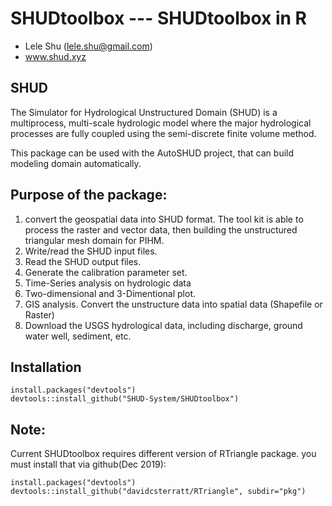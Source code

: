 # SHUDtoolbox --- SHUDtoolbox in R

- Lele Shu (lele.shu@gmail.com)
- www.shud.xyz

## SHUD
The Simulator for Hydrological Unstructured Domain (SHUD) is a multiprocess, multi-scale hydrologic model where the major hydrological processes are fully coupled using the semi-discrete finite volume method. 

This package can be used with the AutoSHUD project, that can build modeling domain automatically.

## Purpose of the package:
1. convert the geospatial data into SHUD format. The tool kit is able to process the raster and vector data, then building the unstructured triangular mesh domain for PIHM.
2. Write/read the SHUD input files.
3. Read the SHUD output files.
4. Generate the calibration parameter set.
5. Time-Series analysis on hydrologic data
6. Two-dimensional and 3-Dimentional plot.
7. GIS analysis. Convert the unstructure data into spatial data (Shapefile or Raster)
8. Download the USGS hydrological data, including discharge, ground water well, sediment, etc.


## Installation
```
install.packages("devtools")
devtools::install_github("SHUD-System/SHUDtoolbox")
```

## Note:
Current SHUDtoolbox requires different version of RTriangle package. you must install that via github(Dec 2019):
```
install.packages("devtools")
devtools::install_github("davidcsterratt/RTriangle", subdir="pkg")
```

